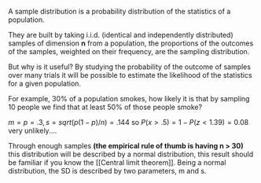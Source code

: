 A sample distribution is a probability distribution of the statistics of a population.

They are built by taking i.i.d. (identical and independently distributed) samples of dimension **n** from a population, the proportions of the outcomes of the samples, weighted on their frequency, are the sampling distribution.

But why is it useful? By studying the probability of the outcome of samples over many trials it will be possible to estimate the likelihood of the statistics for a given population. 

For example, 30% of a population smokes, how likely it is that by sampling 10 people we find that at least 50% of those people smoke?

$m=p=.3, s=sqrt(p(1 - p)/n) = .144$
so $P(x > .5) = 1 - P(z < 1.39) = 0.08$
very unlikely....

Through enough samples __(the empirical rule of thumb is having n > 30)__ this distribution will be described by a normal distribution, this result should be familiar if you know the [[Central limit theorem]]. 
Being a normal distribution, the SD is described by two parameters, m and s.
